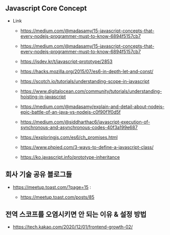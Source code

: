 ## Javascript Core Concept

- Link 

    - https://medium.com/@madasamy/15-javascript-concepts-that-every-nodejs-programmer-must-to-know-6894f5157cb7

    - https://medium.com/@madasamy/15-javascript-concepts-that-every-nodejs-programmer-must-to-know-6894f5157cb7


    - https://jsdev.kr/t/javascript-prototype/2853

    - https://hacks.mozilla.org/2015/07/es6-in-depth-let-and-const/

    - https://scotch.io/tutorials/understanding-scope-in-javascript

    - https://www.digitalocean.com/community/tutorials/understanding-hoisting-in-javascript

    - https://medium.com/@madasamy/explain-and-detail-about-nodejs-epic-battle-of-an-java-vs-nodejs-c0f90f1f0d5f

    - https://medium.com/@siddharthac6/javascript-execution-of-synchronous-and-asynchronous-codes-40f3a199e687

    - https://exploringjs.com/es6/ch_promises.html

    - https://www.phpied.com/3-ways-to-define-a-javascript-class/

    - https://ko.javascript.info/prototype-inheritance

## 회사 기술 공유 블로그들 

- https://meetup.toast.com/?page=15 : 

    - https://meetup.toast.com/posts/85


## 전역 스코프를 오염시키면 안 되는 이유 & 설정 방법 

- https://tech.kakao.com/2020/12/01/frontend-growth-02/